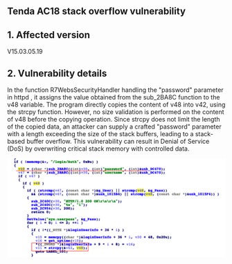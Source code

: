 ## Tenda AC18 stack overflow vulnerability

## 1. Affected version
V15.03.05.19

## 2. Vulnerability details
   In the function R7WebsSecurityHandler handling the "password" parameter in httpd , it assigns the value obtained from the sub_2BA8C function to the v48 variable. The program directly copies the content of v48 into v42, using the strcpy function. However, no size validation is performed on the content of v48 before the copying operation.
Since strcpy does not limit the length of the copied data, an attacker can supply a crafted "password" parameter with a length exceeding the size of the stack buffers, leading to a stack-based buffer overflow. This vulnerability can result in Denial of Service (DoS) by overwriting critical stack memory with controlled data.

   ![My Image](3.png)


